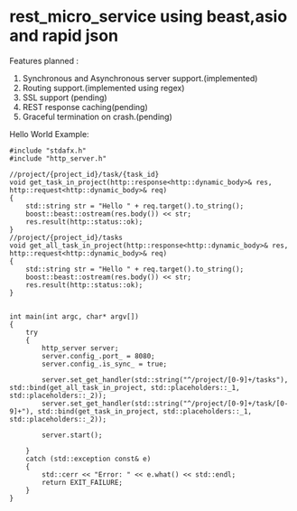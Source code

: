 # rest_micro_service using beast,asio and rapid json

Features planned :
1. Synchronous and Asynchronous server support.(implemented)
2. Routing support.(implemented using regex)
3. SSL support (pending)
4. REST response caching(pending)
5. Graceful termination on crash.(pending)


Hello World Example:
```
#include "stdafx.h"
#include "http_server.h"

//project/{project_id}/task/{task_id}
void get_task_in_project(http::response<http::dynamic_body>& res, http::request<http::dynamic_body>& req)
{
	std::string str = "Hello " + req.target().to_string();
	boost::beast::ostream(res.body()) << str;
	res.result(http::status::ok);
}
//project/{project_id}/tasks
void get_all_task_in_project(http::response<http::dynamic_body>& res, http::request<http::dynamic_body>& req)
{
	std::string str = "Hello " + req.target().to_string();
	boost::beast::ostream(res.body()) << str;
	res.result(http::status::ok);
}


int main(int argc, char* argv[])
{
	try
	{
		http_server server;
		server.config_.port_ = 8080;
		server.config_.is_sync_ = true;

		server.set_get_handler(std::string("^/project/[0-9]+/tasks"), std::bind(get_all_task_in_project, std::placeholders::_1, std::placeholders::_2));
		server.set_get_handler(std::string("^/project/[0-9]+/task/[0-9]+"), std::bind(get_task_in_project, std::placeholders::_1, std::placeholders::_2));

		server.start();

	}
	catch (std::exception const& e)
	{
		std::cerr << "Error: " << e.what() << std::endl;
		return EXIT_FAILURE;
	}
}
```




